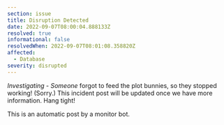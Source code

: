 ```yaml
---
section: issue
title: Disruption Detected
date: 2022-09-07T08:00:04.888133Z
resolved: true
informational: false
resolvedWhen: 2022-09-07T08:01:08.358820Z
affected:
  - Database
severity: disrupted
---
```

*Investigating* - _Someone_ forgot to feed the plot bunnies, so they stopped working! (Sorry.) This incident post will be updated once we have more information. Hang tight!

This is an automatic post by a monitor bot.
        